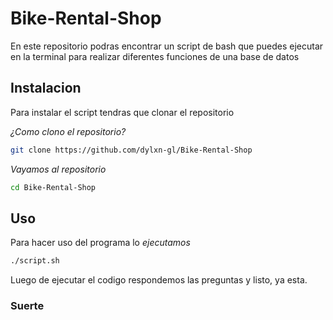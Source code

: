 # Bike-Rental-Shop

En este repositorio podras encontrar un script de bash que puedes ejecutar en la terminal para realizar diferentes funciones de una base de datos

## Instalacion 

Para instalar el script tendras que clonar el repositorio 

*¿Como clono el repositorio?*

```bash
git clone https://github.com/dylxn-gl/Bike-Rental-Shop
```

*Vayamos al repositorio*

```bash
cd Bike-Rental-Shop
```

## Uso

Para hacer uso del programa lo *ejecutamos* 

```bash
./script.sh
```

Luego de ejecutar el codigo respondemos las preguntas y listo, ya esta. 

### Suerte
